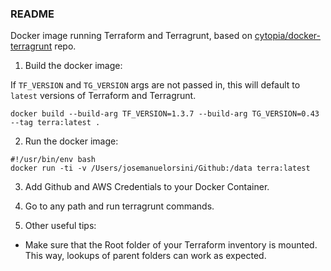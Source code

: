 ### README

Docker image running Terraform and Terragrunt, based on [cytopia/docker-terragrunt](https://github.com/cytopia/docker-terragrunt) repo.

1. Build the docker image:

If `TF_VERSION` and `TG_VERSION` args are not passed in, this will default to `latest` versions of Terraform and Terragrunt.

```
docker build --build-arg TF_VERSION=1.3.7 --build-arg TG_VERSION=0.43 --tag terra:latest .
```

2. Run the docker image:

```
#!/usr/bin/env bash
docker run -ti -v /Users/josemanuelorsini/Github:/data terra:latest
```

3. Add Github and AWS Credentials to your Docker Container.

4. Go to any path and run terragrunt commands.

5. Other useful tips:

- Make sure that the Root folder of your Terraform inventory is mounted. This way, lookups of parent folders can work as expected.
